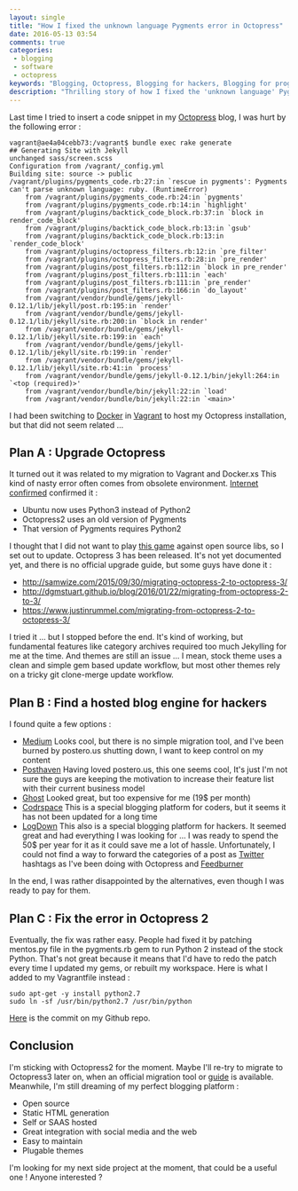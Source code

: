 ```yaml
---
layout: single
title: "How I fixed the unknown language Pygments error in Octopress"
date: 2016-05-13 03:54
comments: true
categories:
 - blogging
 - software
 - octopress
keywords: "Blogging, Octopress, Blogging for hackers, Blogging for programmers"
description: "Thrilling story of how I fixed the 'unknown language' Pygments error in my Octopress blog"
---
```

Last time I tried to insert a code snippet in my [Octopress](http://octopress.org/) blog, I was hurt by the following error :

```
vagrant@ae4a04cebb73:/vagrant$ bundle exec rake generate
## Generating Site with Jekyll
unchanged sass/screen.scss
Configuration from /vagrant/_config.yml
Building site: source -> public
/vagrant/plugins/pygments_code.rb:27:in `rescue in pygments': Pygments can't parse unknown language: ruby. (RuntimeError)
	from /vagrant/plugins/pygments_code.rb:24:in `pygments'
	from /vagrant/plugins/pygments_code.rb:14:in `highlight'
	from /vagrant/plugins/backtick_code_block.rb:37:in `block in render_code_block'
	from /vagrant/plugins/backtick_code_block.rb:13:in `gsub'
	from /vagrant/plugins/backtick_code_block.rb:13:in `render_code_block'
	from /vagrant/plugins/octopress_filters.rb:12:in `pre_filter'
	from /vagrant/plugins/octopress_filters.rb:28:in `pre_render'
	from /vagrant/plugins/post_filters.rb:112:in `block in pre_render'
	from /vagrant/plugins/post_filters.rb:111:in `each'
	from /vagrant/plugins/post_filters.rb:111:in `pre_render'
	from /vagrant/plugins/post_filters.rb:166:in `do_layout'
	from /vagrant/vendor/bundle/gems/jekyll-0.12.1/lib/jekyll/post.rb:195:in `render'
	from /vagrant/vendor/bundle/gems/jekyll-0.12.1/lib/jekyll/site.rb:200:in `block in render'
	from /vagrant/vendor/bundle/gems/jekyll-0.12.1/lib/jekyll/site.rb:199:in `each'
	from /vagrant/vendor/bundle/gems/jekyll-0.12.1/lib/jekyll/site.rb:199:in `render'
	from /vagrant/vendor/bundle/gems/jekyll-0.12.1/lib/jekyll/site.rb:41:in `process'
	from /vagrant/vendor/bundle/gems/jekyll-0.12.1/bin/jekyll:264:in `<top (required)>'
	from /vagrant/vendor/bundle/bin/jekyll:22:in `load'
	from /vagrant/vendor/bundle/bin/jekyll:22:in `<main>'

```

I had been switching to [Docker](https://www.docker.com/) in [Vagrant](https://www.vagrantup.com/) to host my Octopress installation, but that did not seem related ...

## Plan A : Upgrade Octopress

It turned out it was related to my migration to Vagrant and Docker.xs This kind of nasty error often comes from obsolete environment. [Internet confirmed](https://github.com/imathis/octopress/issues/1173) confirmed it :

* Ubuntu now uses Python3 instead of Python2
* Octopress2 uses an old version of Pygments
* That version of Pygments requires Python2

I thought that I did not want to play [this game](/ruby-thirdparties-best-practices/) against open source libs, so I set out to update. Octopress 3 has been released. It's not yet documented yet, and there is no official upgrade guide, but some guys have done it :

* http://samwize.com/2015/09/30/migrating-octopress-2-to-octopress-3/
* http://dgmstuart.github.io/blog/2016/01/22/migrating-from-octopress-2-to-3/
* https://www.justinrummel.com/migrating-from-octopress-2-to-octopress-3/

I tried it ... but I stopped before the end. It's kind of working, but fundamental features like category archives required too much Jekylling for me at the time. And themes are still an issue ... I mean, stock theme uses a clean and simple gem based update workflow, but most other themes rely on a tricky git clone-merge update workflow.

## Plan B : Find a hosted blog engine for hackers

I found quite a few options :

* [Medium](http://medium.com) Looks cool, but there is no simple migration tool, and I've been burned by postero.us shutting down, I want to keep control on my content
* [Posthaven](https://posthaven.com/) Having loved postero.us, this one seems cool, It's just I'm not sure the guys are keeping the motivation to increase their feature list with their current business model
* [Ghost](http://ghost.org) Looked great, but too expensive for me (19$ per month)
* [Codrspace](http://codrspace.com) This is a special blogging platform for coders, but it seems it has not been updated for a long time
* [LogDown](https://logdown.com/) This also is a special blogging platform for hackers. It seemed great and had everything I was looking for ... I was ready to spend the 50$ per year for it as it could save me a lot of hassle. Unfortunately, I could not find a way to forward the categories of a post as [Twitter](https://twitter.com/pbourgau) hashtags as I've been doing with Octopress and [Feedburner](https://feedburner.google.com)

In the end, I was rather disappointed by the alternatives, even though I was ready to pay for them.

## Plan C : Fix the error in Octopress 2

Eventually, the fix was rather easy. People had fixed it by patching mentos.py file in the pygments.rb gem to run Python 2 instead of the stock Python. That's not great because it means that I'd have to redo the patch every time I updated my gems, or rebuilt my workspace. Here is what I added to my Vagrantfile instead :

```
sudo apt-get -y install python2.7
sudo ln -sf /usr/bin/python2.7 /usr/bin/python
```
[Here](https://github.com/philou/philou.github.com/commit/ae14c511b682295ed7fdcb3b1a818926f803dd3a) is the commit on my Github repo.

## Conclusion

I'm sticking with Octopress2 for the moment. Maybe I'll re-try to migrate to Octopress3 later on, when an official migration tool or [guide](http://octopress.org/2015/01/15/octopress-3.0-is-coming/) is available. Meanwhile, I'm still dreaming of my perfect blogging platform :

* Open source
* Static HTML generation
* Self or SAAS hosted
* Great integration with social media and the web
* Easy to maintain
* Plugable themes

I'm looking for my next side project at the moment, that could be a useful one ! Anyone interested ?
